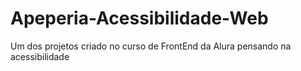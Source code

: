# Apeperia-Acessibilidade-Web
Um dos projetos criado no curso de FrontEnd da Alura pensando na acessibilidade
